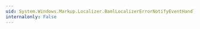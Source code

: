 ```yaml
---
uid: System.Windows.Markup.Localizer.BamlLocalizerErrorNotifyEventHandler
internalonly: False
---
```

